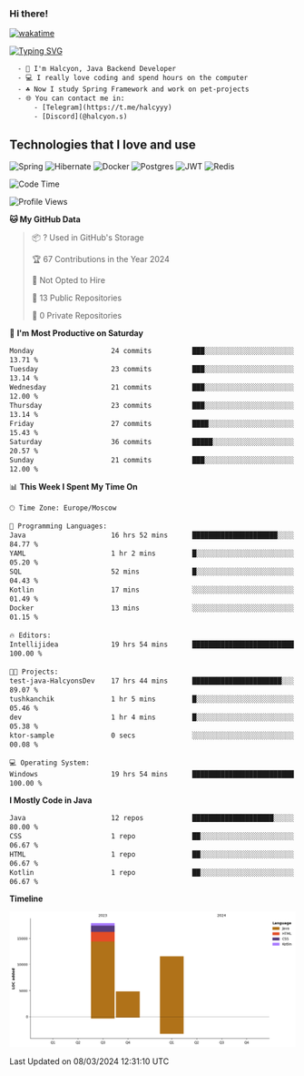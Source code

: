 ### Hi there!

[![wakatime](https://wakatime.com/badge/user/90f2aa9d-9eab-4b9e-a54d-b151edf7f271.svg)](https://wakatime.com/@90f2aa9d-9eab-4b9e-a54d-b151edf7f271)

[![Typing SVG](https://readme-typing-svg.herokuapp.com/?color=44944A&lines=Telegram:+@halcyyy)](https://t.me/halcyyy)

```
  - 👋 I'm Halcyon, Java Backend Developer
  - 💻 I really love coding and spend hours on the computer
  - ☘️ Now I study Spring Framework and work on pet-projects
  - 🌐 You can contact me in:
      - [Telegram](https://t.me/halcyyy)
      - [Discord](@halcyon.s)
```

## Technologies that I love and use
![Spring](https://img.shields.io/badge/spring-%236DB33F.svg?style=for-the-badge&logo=spring&logoColor=white)
![Hibernate](https://img.shields.io/badge/Hibernate-59666C?style=for-the-badge&logo=Hibernate&logoColor=white)
![Docker](https://img.shields.io/badge/docker-%230db7ed.svg?style=for-the-badge&logo=docker&logoColor=white)
![Postgres](https://img.shields.io/badge/postgres-%23316192.svg?style=for-the-badge&logo=postgresql&logoColor=white)
![JWT](https://img.shields.io/badge/JWT-black?style=for-the-badge&logo=JSON%20web%20tokens)
![Redis](https://img.shields.io/badge/redis-%23DD0031.svg?style=for-the-badge&logo=redis&logoColor=white)

<!--START_SECTION:waka-->
![Code Time](http://img.shields.io/badge/Code%20Time-562%20hrs%2048%20mins-blue)

![Profile Views](http://img.shields.io/badge/Profile%20Views-169-blue)

**🐱 My GitHub Data** 

> 📦 ? Used in GitHub's Storage 
 > 
> 🏆 67 Contributions in the Year 2024
 > 
> 🚫 Not Opted to Hire
 > 
> 📜 13 Public Repositories 
 > 
> 🔑 0 Private Repositories 
 > 
📅 **I'm Most Productive on Saturday** 

```text
Monday                   24 commits          ███░░░░░░░░░░░░░░░░░░░░░░   13.71 % 
Tuesday                  23 commits          ███░░░░░░░░░░░░░░░░░░░░░░   13.14 % 
Wednesday                21 commits          ███░░░░░░░░░░░░░░░░░░░░░░   12.00 % 
Thursday                 23 commits          ███░░░░░░░░░░░░░░░░░░░░░░   13.14 % 
Friday                   27 commits          ████░░░░░░░░░░░░░░░░░░░░░   15.43 % 
Saturday                 36 commits          █████░░░░░░░░░░░░░░░░░░░░   20.57 % 
Sunday                   21 commits          ███░░░░░░░░░░░░░░░░░░░░░░   12.00 % 
```


📊 **This Week I Spent My Time On** 

```text
🕑︎ Time Zone: Europe/Moscow

💬 Programming Languages: 
Java                     16 hrs 52 mins      █████████████████████░░░░   84.77 % 
YAML                     1 hr 2 mins         █░░░░░░░░░░░░░░░░░░░░░░░░   05.20 % 
SQL                      52 mins             █░░░░░░░░░░░░░░░░░░░░░░░░   04.43 % 
Kotlin                   17 mins             ░░░░░░░░░░░░░░░░░░░░░░░░░   01.49 % 
Docker                   13 mins             ░░░░░░░░░░░░░░░░░░░░░░░░░   01.15 % 

🔥 Editors: 
Intellijidea             19 hrs 54 mins      █████████████████████████   100.00 % 

🐱‍💻 Projects: 
test-java-HalcyonsDev    17 hrs 44 mins      ██████████████████████░░░   89.07 % 
tushkanchik              1 hr 5 mins         █░░░░░░░░░░░░░░░░░░░░░░░░   05.46 % 
dev                      1 hr 4 mins         █░░░░░░░░░░░░░░░░░░░░░░░░   05.38 % 
ktor-sample              0 secs              ░░░░░░░░░░░░░░░░░░░░░░░░░   00.08 % 

💻 Operating System: 
Windows                  19 hrs 54 mins      █████████████████████████   100.00 % 
```

**I Mostly Code in Java** 

```text
Java                     12 repos            ████████████████████░░░░░   80.00 % 
CSS                      1 repo              ██░░░░░░░░░░░░░░░░░░░░░░░   06.67 % 
HTML                     1 repo              ██░░░░░░░░░░░░░░░░░░░░░░░   06.67 % 
Kotlin                   1 repo              ██░░░░░░░░░░░░░░░░░░░░░░░   06.67 % 
```



**Timeline**

![Lines of Code chart](https://raw.githubusercontent.com/HalcyonsDev/HalcyonsDev/main/assets/bar_graph.png)


 Last Updated on 08/03/2024 12:31:10 UTC
<!--END_SECTION:waka-->

